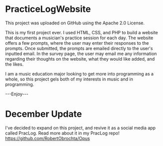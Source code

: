 # PracticeLogWebsite

This project was uploaded on GitHub using the Apache 2.0 License.

This is my first project ever. I used HTML, CSS, and PHP to build a website that documents a musician's practice session for each day. 
The website offers a few prompts, where the user may enter their responses to the prompts. Once submitted, the prompts are emailed directly to the user's inputted email.
In the survey page, the user may email me any information regarding their thoughts on the website, what they would like added, and the likes.

I am a music education major looking to get more into programming as a whole, so this project gels both of my interests in music and in programming.

---Enjoy---

# December Update
I've decided to expand on this project, and revive it as a social media app called PracLog. Read more about it in my PracLog repo! <https://github.com/RobertObrochta/Opus> 
